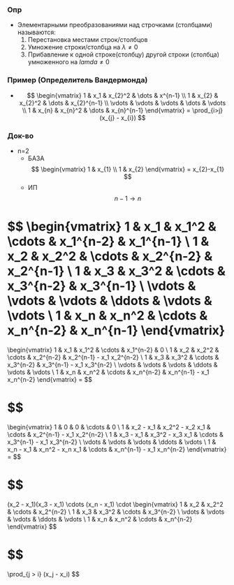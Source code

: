 ### Опр
- Элементарными преобразованиями над строчками (столбцами) называются:
	1. Перестановка местами строк/столбцов
	2. Умножение строки/столбца на $\lambda\neq0$ 
	3. Прибавление к одной строке(столбцу) другой строки (столбца) умноженного на $lamda \neq 0$ 
### Пример (Определитель Вандермонда)
- $$
\begin{vmatrix}
1 & x_1 & x_{2}^2 & \dots & x^{n-1} \\
1 & x_{2} & x_{2}^2 & \dots & x_{2}^{n-1} \\
\vdots & \vdots & \vdots & \dots & \vdots \\
1 & x_{n} & x_{n}^2 & \dots &  x_{n}^{n-1}
\end{vmatrix}
= \prod_{i>j}(x_{j} - x_{i})
$$


### Док-во
- n=2
	- БАЗА$$
\begin{vmatrix}
1 & x_{1}  \\
1 & x_{2} 
\end{vmatrix} = x_{2}-x_{1}
$$
	- ИП$$n-1\to n$$
	

$$
\begin{vmatrix}
1 & x_1 & x_1^2 & \cdots & x_1^{n-2} & x_1^{n-1} \\
1 & x_2 & x_2^2 & \cdots & x_2^{n-2} & x_2^{n-1} \\
1 & x_3 & x_3^2 & \cdots & x_3^{n-2} & x_3^{n-1} \\
\vdots & \vdots & \vdots & \ddots & \vdots & \vdots \\
1 & x_n & x_n^2 & \cdots & x_n^{n-2} & x_n^{n-1}
\end{vmatrix}
=
\begin{vmatrix}
1 & x_1 & x_1^2 & \cdots & x_1^{n-2} & 0 \\
1 & x_2 & x_2^2 & \cdots & x_2^{n-2} & x_2^{n-1} - x_1 x_2^{n-2} \\
1 & x_3 & x_3^2 & \cdots & x_3^{n-2} & x_3^{n-1} - x_1 x_3^{n-2} \\
\vdots & \vdots & \vdots & \ddots & \vdots & \vdots \\
1 & x_n & x_n^2 & \cdots & x_n^{n-2} & x_n^{n-1} - x_1 x_n^{n-2}
\end{vmatrix} =
$$


$$
=
\begin{vmatrix}
1 & 0 & 0 & \cdots & 0 \\
1 & x_2 - x_1 & x_2^2 - x_2 x_1 & \cdots & x_2^{n-1} - x_1 x_2^{n-2} \\
1 & x_3 - x_1 & x_3^2 - x_3 x_1 & \cdots & x_3^{n-1} - x_1 x_3^{n-2} \\
\vdots & \vdots & \vdots & \ddots & \vdots \\
1 & x_n - x_1 & x_n^2 - x_n x_1 & \cdots & x_n^{n-1} - x_1 x_n^{n-2}
\end{vmatrix} =
$$

$$
=
(x_2 - x_1)(x_3 - x_1) \cdots (x_n - x_1) \cdot
\begin{vmatrix}
1 & x_2 & x_2^2 & \cdots & x_2^{n-2} \\
1 & x_3 & x_3^2 & \cdots & x_3^{n-2} \\
\vdots & \vdots & \vdots & \ddots & \vdots \\
1 & x_n & x_n^2 & \cdots & x_n^{n-2}
\end{vmatrix}
$$

$$
=
\prod_{j > i} (x_j - x_i)
$$
